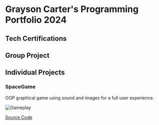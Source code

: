 # Grayson Carter's Programming Portfolio 2024

## Tech Certifications

## Group Project

## Individual Projects

### SpaceGame
OOP graphical game using sound and images for a full user experience.

![Gameplay]()

[Source Code]()
